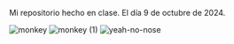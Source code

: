 Mi repositorio hecho en clase.
El día 9 de octubre de 2024.

![monkey](https://github.com/user-attachments/assets/db333697-e10e-4850-b7de-c7cb1116f296) ![monkey (1)](https://github.com/user-attachments/assets/cb06d8fd-cb98-4f45-bc34-86fcdb58db66) ![yeah-no-nose](https://github.com/user-attachments/assets/d55e6da9-c995-4b06-9f23-07587018dae0) 


